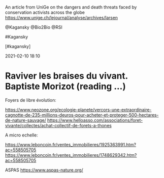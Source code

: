 
An article from UniGe on the dangers and death threats faced by conservation activists across the globe
<https://www.unige.ch/lejournal/analyse/archives/larsen>

@Kagansky @Bio2Bio @RSI

#Kagansky

[#kagansky]



2021-02-10 18:10

 

# Raviver les braises du vivant. Baptiste Morizot (reading ...)



Foyers de libre évolution:

https://www.neozone.org/ecologie-planete/vercors-une-extraordinaire-cagnotte-de-235-millions-deuros-pour-acheter-et-proteger-500-hectares-de-nature-sauvage/
https://www.helloasso.com/associations/foret-vivante/collectes/achat-collectif-de-forets-a-thones


A micro echelle:

https://www.leboncoin.fr/ventes_immobilieres/1925363991.htm?ac=558505705
https://www.leboncoin.fr/ventes_immobilieres/1748629342.htm?ac=558505705

ASPAS https://www.aspas-nature.org/


